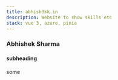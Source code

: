 ```yaml
---
title: abhish3kk.in
description: Website to show skills etc
stack: vue 3, azure, pinia
---
```


### Abhishek Sharma

#### subheading

some
